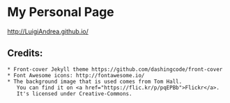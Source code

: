 # My Personal Page
http://LuigiAndrea.github.io/

## Credits:
    * Front-cover Jekyll theme https://github.com/dashingcode/front-cover
    * Font Awesome icons: http://fontawesome.io/
    * The background image that is used comes from Tom Hall.
       You can find it on <a href="https://flic.kr/p/pqEPBb">Flickr</a>.
       It's licensed under Creative-Commons.